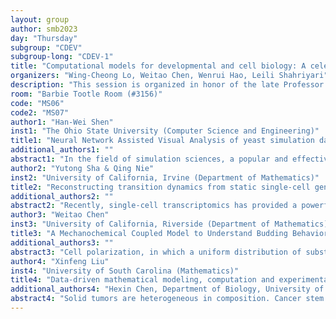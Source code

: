 ```yaml
---
layout: group
author: smb2023
day: "Thursday"
subgroup: "CDEV"
subgroup-long: "CDEV-1"
title: "Computational models for developmental and cell biology: A celebration of the works of Prof. Ching-Shan Chou"
organizers: "Wing-Cheong Lo, Weitao Chen, Wenrui Hao, Leili Shahriyari"
description: "This session is organized in honor of the late Professor Ching-Shan Chou, who had performed very valuable research works on computational models for developmental and cell biology. Cell biology aims to study the structure, function, and development of cells. Since the muli-scale cell systems usually include complex regulation controls, computational modeling becomes an essential tool in predicting cell and tissue development under multilevel regulations. This mini-symposium will highlight recent computational approaches applied in cell and developmental biology. The research topics will include single-cell polarity, tissue pattern formation, and colony formation."
room: "Barbie Tootle Room (#3156)"
code: "MS06"
code2: "MS07"
author1: "Han-Wei Shen"
inst1: "The Ohio State University (Computer Science and Engineering)"
title1: "Neural Network Assisted Visual Analysis of yeast simulation data"
additional_authors1: ""
abstract1: "In the field of simulation sciences, a popular and effective strategy to address the challenges of high computational and storage costs is to create a simpler statistical/mathematical surrogate, mimicking the original expensive simulation mode. The surrogate is then utilized to perform detailed analysis tasks instead of the expensive simulation model. In this talk, I will describe collaborative research with Prof. Chou in which we designed an interactive visual analysis framework, backed by a neural network-based surrogate model, to assist in analyzing and visualizing a complex yeast cell polarization simulation model. The model simulates the concentration of important protein molecules along the membrane of a yeast cell (single-cell microorganism) during its mating process. The simulation model comprises 35 uncalibrated input parameters and generates a 400-dimensional output. we demonstrate the advantage of using neural networks as surrogate models for visual analysis by incorporating some of the recent advances in the field of uncertainty quantification, interpretability and explainability of neural network-based models. We utilize the trained network to perform interactive parameter sensitivity analysis of the original simulation at multiple levels-of-detail as well as recommend optimal parameter configurations using the activation maximization framework of neural networks. We also facilitate analysis of the trained network to extract useful insights about the simulation model, learned by the network, during the training process."
author2: "Yutong Sha & Qing Nie"
inst2: "University of California, Irvine (Department of Mathematics)"
title2: "Reconstructing transition dynamics from static single-cell genomic data"
additional_authors2: ""
abstract2: "Recently, single-cell transcriptomics has provided a powerful approach to investigate cellular properties in unprecedented resolution. However, given a small number of temporal snapshots of single-cell transcriptomics, how to connect them to obtain their collective dynamical information remains an unexplored area. One major challenge to connecting temporal snapshots is that cells measured at one temporal point may divide at the next temporal point, leading to growth and differentiation in the system. It’s increasingly clear that without incorporating cellular growth dynamics, the inferred dynamics often becomes incomplete and less accurate. To fill these gaps, we present a novel method to reconstruct the growth and dynamic trajectory simultaneously as well as the underlying gene regulatory networks. A deep learning-based dynamic unbalanced optimal transport is developed to infer interpretable dynamics from high-dimensional datasets."
author3: "Weitao Chen"
inst3: "University of California, Riverside (Department of Mathematics)"
title3: "A Mechanochemical Coupled Model to Understand Budding Behavior in Aging Yeast – An extension of Prof. Ching-Shan Chou’s work"
additional_authors3: ""
abstract3: "Cell polarization, in which a uniform distribution of substances becomes asymmetric due to internal or external stimuli, is a fundamental process underlying cell mobility and cell division. Budding yeast provides a good system to study how biochemical signals and mechanical properties coordinate with each other to achieve stable cell polarization and give rise to certain morphological change in a single cell. Recent experimental data suggests yeast budding develops into two trajectories with different bud shapes as mother cells become old. We first developed a 2D model to simulate biochemical signals on a shape-changing cell and investigated strategies for robust yeast mating. Then we extended and coupled this biochemical signaling model with a 3D subcellular element model to take into account cell mechanics, which was applied to investigate how the interaction between biochemical signals and mechanical properties affects the cell polarization and budding initiation. This 3D mechanochemical model was also applied to predict mechanisms underlying different bud shape formation due to cellular aging."
author4: "Xinfeng Liu"
inst4: "University of South Carolina (Mathematics)"
title4: "Data-driven mathematical modeling, computation and experimental investigation of dynamical heterogeneity in breast cancer"
additional_authors4: "Hexin Chen, Department of Biology, University of South Carolina"
abstract4: "Solid tumors are heterogeneous in composition. Cancer stem cells (CSCs) are a highly tumorigenic cell type found in developmentally diverse tumors that are believed to be resistant to standard chemotherapeutic drugs and responsible for tumor recurrence. Thus understanding the tumor growth kinetics is critical for development of novel strategies for cancer treatment. For this talk, I shall introduce mathematical modeling to study Her2 signaling for the dynamical interaction between cancer stem cells (CSCs) and non-stem cancer cells, and our findings reveal that two negative feedback loops are critical in controlling the balance between the population of CSCs and that of non-stem cancer cells. Furthermore, the model with negative feedback suggests that over-expression of the oncogene HER2 leads to an increase of CSCs by regulating the division mode or proliferation rate of CSCs."
---
```

